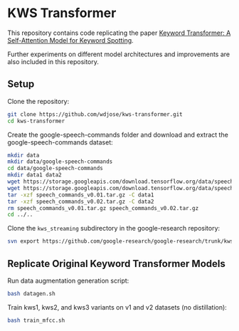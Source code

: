 # KWS Transformer

This repository contains code replicating the paper [Keyword Transformer: A Self-Attention Model for Keyword Spotting](https://arxiv.org/abs/2104.00769). 

Further experiments on different model architectures and improvements are also included in this repository. 

## Setup

Clone the repository: 
```bash
git clone https://github.com/wdjose/kws-transformer.git
cd kws-transformer
```

Create the google-speech-commands folder and download and extract the google-speech-commands dataset:
```bash
mkdir data
mkdir data/google-speech-commands
cd data/google-speech-commands
mkdir data1 data2
wget https://storage.googleapis.com/download.tensorflow.org/data/speech_commands_v0.01.tar.gz
wget https://storage.googleapis.com/download.tensorflow.org/data/speech_commands_v0.02.tar.gz
tar -xzf speech_commands_v0.01.tar.gz -C data1
tar -xzf speech_commands_v0.02.tar.gz -C data2
rm speech_commands_v0.01.tar.gz speech_commands_v0.02.tar.gz
cd ../..
```

Clone the `kws_streaming` subdirectory in the google-research repository: 
```bash
svn export https://github.com/google-research/google-research/trunk/kws_streaming
```

## Replicate Original Keyword Transformer Models

Run data augmentation generation script: 
```bash
bash datagen.sh
```

Train kws1, kws2, and kws3 variants on v1 and v2 datasets (no distillation): 
```bash
bash train_mfcc.sh
```
